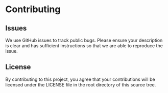 # Contributing

## Issues
We use GitHub issues to track public bugs. Please ensure your description is clear and has sufficient instructions so that we are able to reproduce the issue.

## License
By contributing to this project, you agree that your contributions will be licensed under the LICENSE file in the root directory of this source tree.

